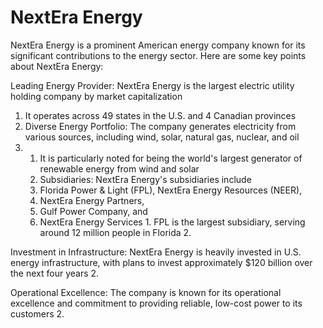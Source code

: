 # NextEra Energy 

NextEra Energy is a prominent American energy company known for its significant contributions to the energy sector. Here are some key points about NextEra Energy:

Leading Energy Provider: NextEra Energy is the largest electric utility holding company by market capitalization 

1. It operates across 49 states in the U.S. and 4 Canadian provinces
2. Diverse Energy Portfolio: The company generates electricity from various sources, including wind, solar, natural gas, nuclear, and oil
4. 1. It is particularly noted for being the world's largest generator of renewable energy from wind and solar
   2. Subsidiaries: NextEra Energy's subsidiaries include
   3. Florida Power & Light (FPL), NextEra Energy Resources (NEER),
   4. NextEra Energy Partners,
   5. Gulf Power Company, and
   6. NextEra Energy Services 1. FPL is the largest subsidiary, serving around 12 million people in Florida 2.

Investment in Infrastructure: NextEra Energy is heavily invested in U.S. energy infrastructure, with plans to invest approximately $120 billion over the next four years 2.

Operational Excellence: The company is known for its operational excellence and commitment to providing reliable, low-cost power to its customers 2.
